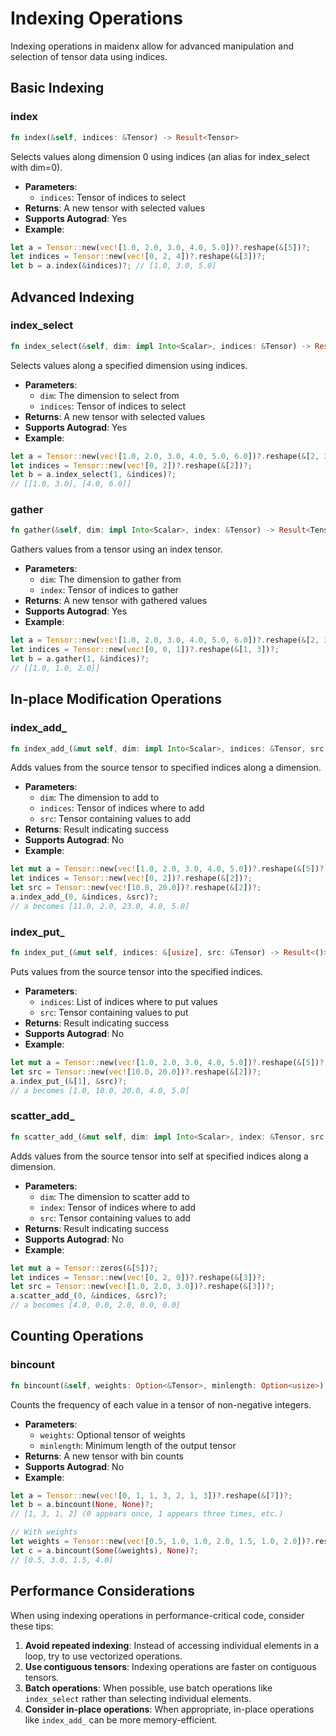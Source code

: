 # Indexing Operations

Indexing operations in maidenx allow for advanced manipulation and selection of tensor data using indices.

## Basic Indexing

### index
```rust
fn index(&self, indices: &Tensor) -> Result<Tensor>
```
Selects values along dimension 0 using indices (an alias for index_select with dim=0).

- **Parameters**:
  - `indices`: Tensor of indices to select
- **Returns**: A new tensor with selected values
- **Supports Autograd**: Yes
- **Example**:
```rust
let a = Tensor::new(vec![1.0, 2.0, 3.0, 4.0, 5.0])?.reshape(&[5])?;
let indices = Tensor::new(vec![0, 2, 4])?.reshape(&[3])?;
let b = a.index(&indices)?; // [1.0, 3.0, 5.0]
```

## Advanced Indexing

### index_select
```rust
fn index_select(&self, dim: impl Into<Scalar>, indices: &Tensor) -> Result<Tensor>
```
Selects values along a specified dimension using indices.

- **Parameters**:
  - `dim`: The dimension to select from
  - `indices`: Tensor of indices to select
- **Returns**: A new tensor with selected values
- **Supports Autograd**: Yes
- **Example**:
```rust
let a = Tensor::new(vec![1.0, 2.0, 3.0, 4.0, 5.0, 6.0])?.reshape(&[2, 3])?;
let indices = Tensor::new(vec![0, 2])?.reshape(&[2])?;
let b = a.index_select(1, &indices)?;
// [[1.0, 3.0], [4.0, 6.0]]
```

### gather
```rust
fn gather(&self, dim: impl Into<Scalar>, index: &Tensor) -> Result<Tensor>
```
Gathers values from a tensor using an index tensor.

- **Parameters**:
  - `dim`: The dimension to gather from
  - `index`: Tensor of indices to gather
- **Returns**: A new tensor with gathered values
- **Supports Autograd**: Yes
- **Example**:
```rust
let a = Tensor::new(vec![1.0, 2.0, 3.0, 4.0, 5.0, 6.0])?.reshape(&[2, 3])?;
let indices = Tensor::new(vec![0, 0, 1])?.reshape(&[1, 3])?;
let b = a.gather(1, &indices)?;
// [[1.0, 1.0, 2.0]]
```

## In-place Modification Operations

### index_add_
```rust
fn index_add_(&mut self, dim: impl Into<Scalar>, indices: &Tensor, src: &Tensor) -> Result<()>
```
Adds values from the source tensor to specified indices along a dimension.

- **Parameters**:
  - `dim`: The dimension to add to
  - `indices`: Tensor of indices where to add
  - `src`: Tensor containing values to add
- **Returns**: Result indicating success
- **Supports Autograd**: No
- **Example**:
```rust
let mut a = Tensor::new(vec![1.0, 2.0, 3.0, 4.0, 5.0])?.reshape(&[5])?;
let indices = Tensor::new(vec![0, 2])?.reshape(&[2])?;
let src = Tensor::new(vec![10.0, 20.0])?.reshape(&[2])?;
a.index_add_(0, &indices, &src)?;
// a becomes [11.0, 2.0, 23.0, 4.0, 5.0]
```

### index_put_
```rust
fn index_put_(&mut self, indices: &[usize], src: &Tensor) -> Result<()>
```
Puts values from the source tensor into the specified indices.

- **Parameters**:
  - `indices`: List of indices where to put values
  - `src`: Tensor containing values to put
- **Returns**: Result indicating success
- **Supports Autograd**: No
- **Example**:
```rust
let mut a = Tensor::new(vec![1.0, 2.0, 3.0, 4.0, 5.0])?.reshape(&[5])?;
let src = Tensor::new(vec![10.0, 20.0])?.reshape(&[2])?;
a.index_put_(&[1], &src)?;
// a becomes [1.0, 10.0, 20.0, 4.0, 5.0]
```

### scatter_add_
```rust
fn scatter_add_(&mut self, dim: impl Into<Scalar>, index: &Tensor, src: &Tensor) -> Result<()>
```
Adds values from the source tensor into self at specified indices along a dimension.

- **Parameters**:
  - `dim`: The dimension to scatter add to
  - `index`: Tensor of indices where to add
  - `src`: Tensor containing values to add
- **Returns**: Result indicating success
- **Supports Autograd**: No
- **Example**:
```rust
let mut a = Tensor::zeros(&[5])?;
let indices = Tensor::new(vec![0, 2, 0])?.reshape(&[3])?;
let src = Tensor::new(vec![1.0, 2.0, 3.0])?.reshape(&[3])?;
a.scatter_add_(0, &indices, &src)?;
// a becomes [4.0, 0.0, 2.0, 0.0, 0.0]
```

## Counting Operations

### bincount
```rust
fn bincount(&self, weights: Option<&Tensor>, minlength: Option<usize>) -> Result<Tensor>
```
Counts the frequency of each value in a tensor of non-negative integers.

- **Parameters**:
  - `weights`: Optional tensor of weights
  - `minlength`: Minimum length of the output tensor
- **Returns**: A new tensor with bin counts
- **Supports Autograd**: No
- **Example**:
```rust
let a = Tensor::new(vec![0, 1, 1, 3, 2, 1, 3])?.reshape(&[7])?;
let b = a.bincount(None, None)?;
// [1, 3, 1, 2] (0 appears once, 1 appears three times, etc.)

// With weights
let weights = Tensor::new(vec![0.5, 1.0, 1.0, 2.0, 1.5, 1.0, 2.0])?.reshape(&[7])?;
let c = a.bincount(Some(&weights), None)?;
// [0.5, 3.0, 1.5, 4.0]
```

## Performance Considerations

When using indexing operations in performance-critical code, consider these tips:

1. **Avoid repeated indexing**: Instead of accessing individual elements in a loop, try to use vectorized operations.
2. **Use contiguous tensors**: Indexing operations are faster on contiguous tensors.
3. **Batch operations**: When possible, use batch operations like `index_select` rather than selecting individual elements.
4. **Consider in-place operations**: When appropriate, in-place operations like `index_add_` can be more memory-efficient.